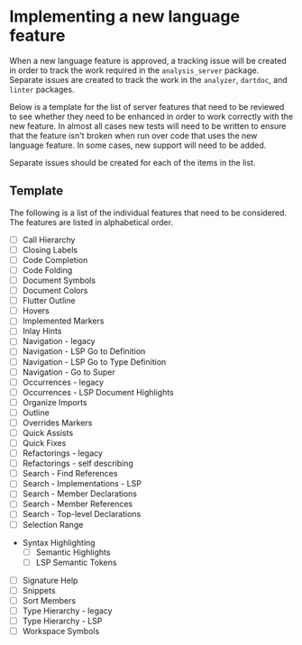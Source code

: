 # Implementing a new language feature

When a new language feature is approved, a tracking issue will be created in
order to track the work required in the `analysis_server` package. Separate
issues are created to track the work in the `analyzer`, `dartdoc`, and `linter`
packages.

Below is a template for the list of server features that need to be reviewed to
see whether they need to be enhanced in order to work correctly with the new
feature. In almost all cases new tests will need to be written to ensure that
the feature isn't broken when run over code that uses the new language feature.
In some cases, new support will need to be added.

Separate issues should be created for each of the items in the list.

## Template

The following is a list of the individual features that need to be considered.
The features are listed in alphabetical order.

- [ ] Call Hierarchy
- [ ] Closing Labels
- [ ] Code Completion
- [ ] Code Folding
- [ ] Document Symbols
- [ ] Document Colors
- [ ] Flutter Outline
- [ ] Hovers
- [ ] Implemented Markers
- [ ] Inlay Hints
- [ ] Navigation - legacy
- [ ] Navigation - LSP Go to Definition
- [ ] Navigation - LSP Go to Type Definition
- [ ] Navigation - Go to Super
- [ ] Occurrences - legacy
- [ ] Occurrences - LSP Document Highlights
- [ ] Organize Imports
- [ ] Outline
- [ ] Overrides Markers
- [ ] Quick Assists
- [ ] Quick Fixes
- [ ] Refactorings - legacy
- [ ] Refactorings - self describing
- [ ] Search - Find References
- [ ] Search - Implementations - LSP
- [ ] Search - Member Declarations
- [ ] Search - Member References
- [ ] Search - Top-level Declarations
- [ ] Selection Range
- Syntax Highlighting
  - [ ] Semantic Highlights
  - [ ] LSP Semantic Tokens
- [ ] Signature Help
- [ ] Snippets
- [ ] Sort Members
- [ ] Type Hierarchy - legacy
- [ ] Type Hierarchy - LSP
- [ ] Workspace Symbols
